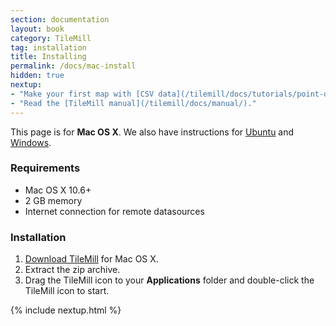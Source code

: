 ```yaml
---
section: documentation
layout: book
category: TileMill
tag: installation
title: Installing
permalink: /docs/mac-install
hidden: true
nextup:
- "Make your first map with [CSV data](/tilemill/docs/tutorials/point-data/)."
- "Read the [TileMill manual](/tilemill/docs/manual/)."
---
```

This page is for **Mac OS X**. We also have instructions for [Ubuntu](/tilemill/docs/linux-install) and [Windows](/tilemill/docs/win-install).

### Requirements
<ul class='checklist'>
  <li class='check'>Mac OS X 10.6+</li>
  <li class='check'>2 GB memory</li>
  <li class='check'>Internet connection for remote datasources</li>
</ul>

### Installation

1. [Download TileMill]({{site.categories.homepage[0].platforms[0].url}}) for Mac OS X.
2. Extract the zip archive.
3. Drag the TileMill icon to your **Applications** folder and double-click the TileMill icon to start.

{% include nextup.html %}

